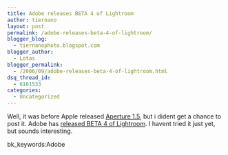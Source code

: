 ```yaml
---
title: Adobe releases BETA 4 of Lightroom
author: tiernano
layout: post
permalink: /adobe-releases-beta-4-of-lightroom/
blogger_blog:
  - tiernanophoto.blogspot.com
blogger_author:
  - Lotas
blogger_permalink:
  - /2006/09/adobe-releases-beta-4-of-lightroom.html
dsq_thread_id:
  - 6161533
categories:
  - Uncategorized
---
```

Well, it was before Apple released [Aperture 1.5][1], but i dident get a chance to post it. Adobe has [released BETA 4 of Lightroom][2]. I havent tried it just yet, but sounds interesting.

bk_keywords:Adobe

 [1]: http://tiernanotoolephotography.com/blog/2006/09/apples-photokina-event-started.html
 [2]: http://www.betanews.com/article/Adobe_Releases_Lightroom_Beta_4/1159198679